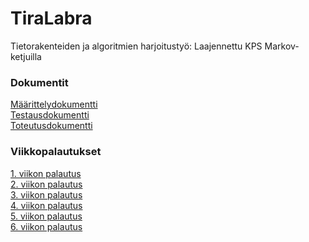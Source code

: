 # TiraLabra
Tietorakenteiden ja algoritmien harjoitustyö: Laajennettu KPS Markov-ketjuilla

### Dokumentit
[Määrittelydokumentti](https://github.com/ollhaa/TiraLabra/blob/main/dokumentointi/M%C3%A4%C3%A4rittelydokumentti.md) \
[Testausdokumentti](https://github.com/ollhaa/TiraLabra/blob/main/dokumentointi/Testausdokumentti.md) \
[Toteutusdokumentti](https://github.com/ollhaa/TiraLabra/blob/main/dokumentointi/Toteutusdokumentti.md)


### Viikkopalautukset
[1. viikon palautus](https://github.com/ollhaa/TiraLabra/blob/main/dokumentointi/viikko1.md) \
[2. viikon palautus](https://github.com/ollhaa/TiraLabra/blob/main/dokumentointi/viikko2.md) \
[3. viikon palautus](https://github.com/ollhaa/TiraLabra/blob/main/dokumentointi/viikko3.md) \
[4. viikon palautus](https://github.com/ollhaa/TiraLabra/blob/main/dokumentointi/viikko4.md) \
[5. viikon palautus](https://github.com/ollhaa/TiraLabra/blob/main/dokumentointi/viikko5.md) \
[6. viikon palautus](https://github.com/ollhaa/TiraLabra/blob/main/dokumentointi/viikko6.md)
